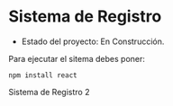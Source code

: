<h1> Sistema de Registro</h1>

- Estado del proyecto: En Construcción.

Para ejecutar el sitema debes poner:

```npm install react```

Sistema de Registro 2
